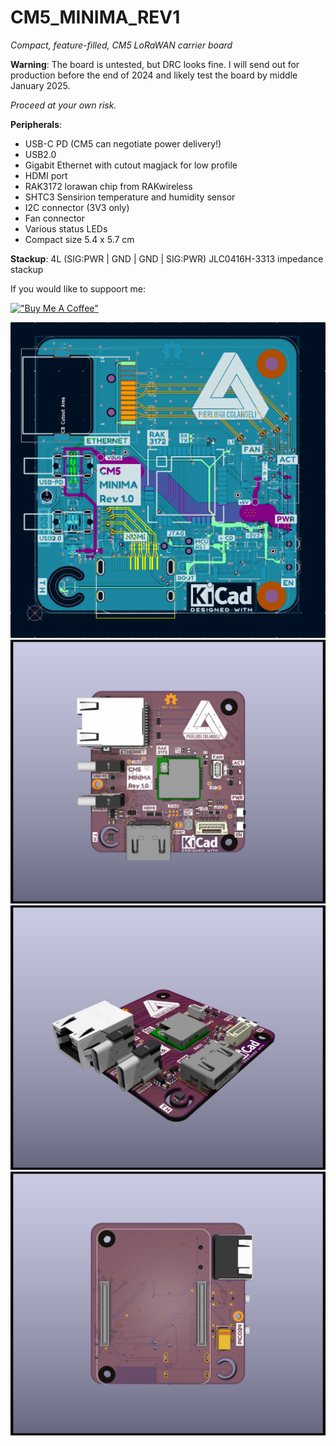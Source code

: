 # CM5_MINIMA_REV1
_Compact, feature-filled, CM5 LoRaWAN carrier board_

**Warning**:
The board is untested, but DRC looks fine. I will send out for production before the end of 2024 and likely test the board by middle January 2025.

_Proceed at your own risk._


**Peripherals**:
- USB-C PD (CM5 can negotiate power delivery!)
- USB2.0 
- Gigabit Ethernet with cutout magjack for low profile
- HDMI port
- RAK3172 lorawan chip from RAKwireless
- SHTC3 Sensirion temperature and humidity sensor
- I2C connector (3V3 only)
- Fan connector
- Various status LEDs
- Compact size 5.4 x 5.7 cm


**Stackup**:
4L (SIG:PWR | GND | GND | SIG:PWR) 
JLC0416H-3313 impedance stackup



If you would like to suppoort me:

[!["Buy Me A Coffee"](https://www.buymeacoffee.com/assets/img/custom_images/orange_img.png)](https://www.buymeacoffee.com/peierluigicj)




 ![PCB](https://github.com/piecol/CM5_MINIMA_REV1/blob/main/PICS/PCB.png)
 ![F](https://github.com/piecol/CM5_MINIMA_REV1/blob/main/PICS/F.png)
 ![SIDE](https://github.com/piecol/CM5_MINIMA_REV1/blob/main/PICS/SIDE.png)
 ![B](https://github.com/piecol/CM5_MINIMA_REV1/blob/main/PICS/B.png)
